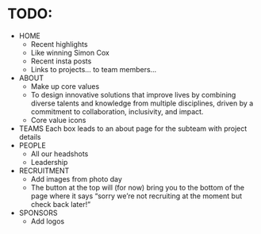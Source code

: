 # TODO:

- HOME
    - Recent highlights
    - Like winning Simon Cox 
    - Recent insta posts
    - Links to projects… to team members…
- ABOUT
    - Make up core values
    - To design innovative solutions that improve lives by combining diverse talents and knowledge from multiple disciplines, driven by a commitment to collaboration, inclusivity, and impact.
    - Core value icons
- TEAMS
    Each box leads to an about page for the subteam with project details
- PEOPLE
    - All our headshots
    - Leadership
- RECRUITMENT
    - Add images from photo day
    - The button at the top will (for now) bring you to the bottom of the page where it says “sorry we’re not recruiting at the moment but check back later!” 
- SPONSORS
    - Add logos
